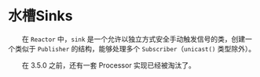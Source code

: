 # 水槽Sinks

&emsp;&emsp;在 `Reactor` 中，`sink` 是一个允许以独立方式安全手动触发信号的类，创建一个类似于 `Publisher` 的结构，能够处理多个 `Subscriber`（`unicast()` 类型除外）。

&emsp;&emsp;在 3.5.0 之前，还有一套 Processor 实现已经被淘汰了。

